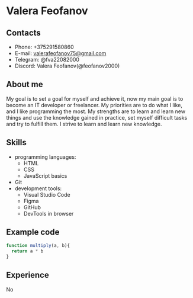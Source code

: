# Valera Feofanov

## Contacts
* Phone: +375291580860
* E-mail: valerafeofanov75@gmail.com
* Telegram: @fva22082000
* Discord: Valera Feofanov(@feofanov2000)

## About me 
My goal is to set a goal for myself and achieve it, now my main goal is to become an IT developer or freelancer. My priorities are to do what I like, and I like programming the most. My strengths are to learn and learn new things and use the knowledge gained in practice, set myself difficult tasks and try to fulfill them. I strive to learn and learn new knowledge.

## Skills
* programming languages:
    + HTML
    + CSS
    + JavaScript basics
* Git
* development tools:
    + Visual Studio Code
    + Figma
    + GitHub
    + DevTools in browser

## Example code
``` javascript
function multiply(a, b){
  return a * b
}
```
## Experience
No
